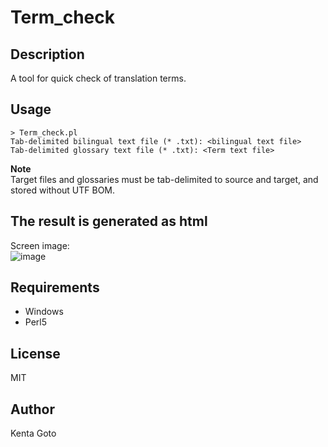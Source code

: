 # Term_check 

## Description  
A tool for quick check of translation terms.  

## Usage  
```
> Term_check.pl
Tab-delimited bilingual text file (* .txt): <bilingual text file>
Tab-delimited glossary text file (* .txt): <Term text file>
```  

**Note**  
Target files and glossaries must be tab-delimited to source and target, and stored without UTF BOM.

## The result is generated as html  
Screen image:  
![image](https://user-images.githubusercontent.com/10069642/76592068-84912c00-6535-11ea-9055-ccb70f311d40.png)

## Requirements  
- Windows  
- Perl5

## License
MIT

## Author  
Kenta Goto
